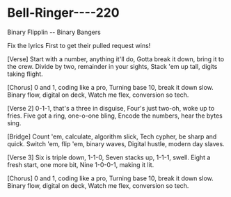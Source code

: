 # Bell-Ringer----220
Binary Flipplin -- Binary Bangers


Fix the lyrics First to get their pulled request wins!

[Verse]
Start with a number, anything it'll do,
Gotta break it down, bring it to the crew.
Divide by two, remainder in your sights,
Stack 'em up tall, digits taking flight.

[Chorus]
0 and 1, coding like a pro,
Turning base 10, break it down slow.
Binary flow, digital on deck,
Watch me flex, conversion so tech.

[Verse 2]
0-1-1, that's a three in disguise,
Four's just two-oh, woke up to fries.
Five got a ring, one-o-one bling,
Encode the numbers, hear the bytes sing.

[Bridge]
Count 'em, calculate, algorithm slick,
Tech cypher, be sharp and quick.
Switch 'em, flip 'em, binary waves,
Digital hustle, modern day slaves.

[Verse 3]
Six is triple down, 1-1-0,
Seven stacks up, 1-1-1, swell.
Eight a fresh start, one more bit,
Nine 1-0-0-1, making it lit.

[Chorus]
0 and 1, coding like a pro,
Turning base 10, break it down slow.
Binary flow, digital on deck,
Watch me flex, conversion so tech.
